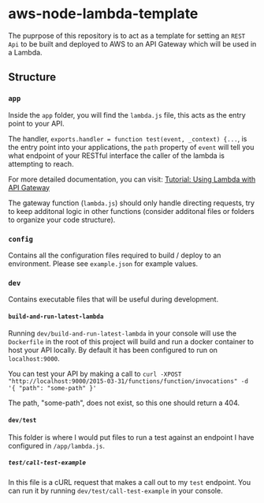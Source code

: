 # aws-node-lambda-template

The puprpose of this repository is to act as a template for setting an `REST Api` to be built and deployed to AWS to an API Gateway which will be used in a Lambda.

## Structure

### `app`

Inside the `app` folder, you will find the `lambda.js` file, this acts as the entry point to your API.

The handler, `exports.handler = function test(event, _context) {...`, is the entry point into your applications, the `path` property of `event` will tell you what endpoint of your RESTful interface the caller of the lambda is attempting to reach.

For more detailed documentation, you can visit: [Tutorial: Using Lambda with API Gateway](https://docs.aws.amazon.com/lambda/latest/dg/services-apigateway-tutorial.html#services-apigateway-tutorial-api)

The gateway function (`lambda.js`) should only handle directing requests, try to keep additonal logic in other functions (consider additonal files or folders to organize your code structure).

### `config`

Contains all the configuration files required to build / deploy to an environment. Please see `example.json` for example values.

### `dev`

Contains executable files that will be useful during development.

#### `build-and-run-latest-lambda`

Running `dev/build-and-run-latest-lambda` in your console will use the `Dockerfile` in the root of this project will build and run a docker container to host your API locally. By default it has been configured to run on `localhost:9000`.

You can test your API by making a call to `curl -XPOST "http://localhost:9000/2015-03-31/functions/function/invocations" -d '{ "path": "some-path" }'`

The path, "some-path", does not exist, so this one should return a 404.

#### `dev/test`

This folder is where I would put files to run a test against an endpoint I have configured in `/app/lambda.js`.

##### `test/call-test-example`

In this file is a cURL request that makes a call out to my `test` endpoint. You can run it by running `dev/test/call-test-example` in your console.
